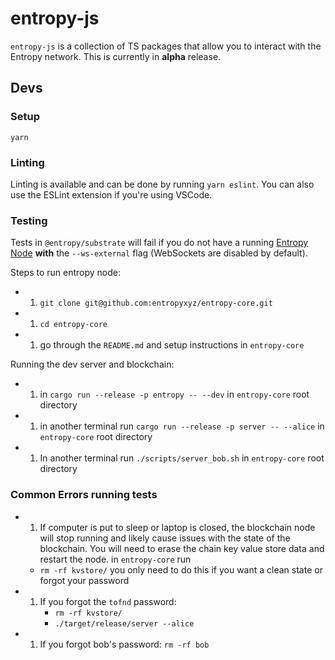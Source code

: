 # entropy-js

`entropy-js` is a collection of TS packages that allow you to interact with the Entropy network. This is currently in **alpha** release.

## Devs

### Setup

`yarn`

### Linting

Linting is available and can be done by running `yarn eslint`. You can also use the ESLint extension if you're using VSCode.

### Testing

Tests in `@entropy/substrate` will fail if you do not have a running [Entropy Node](https://github.com/entropyxyz/entropy-core) **with** the `--ws-external` flag (WebSockets are disabled by default).

Steps to run entropy node:

- 1. `git clone git@github.com:entropyxyz/entropy-core.git`
- 1. `cd entropy-core`
- 1. go through the `README.md` and setup instructions in `entropy-core`

Running the dev server and blockchain:

- 1. in `cargo run --release -p entropy -- --dev` in `entropy-core` root directory
- 1. in another terminal run `cargo run --release -p server -- --alice` in `entropy-core` root directory

- 1. In another terminal run `./scripts/server_bob.sh` in `entropy-core` root directory

### Common Errors running tests

- 1. If computer is put to sleep or laptop is closed, the blockchain node will stop running and likely cause issues with the state of the blockchain. You will need to erase the chain key value store data and restart the node. in `entropy-core` run

  - `rm -rf kvstore/`
    you only need to do this if you want a clean state or forgot your password

- 1. If you forgot the `tofnd` password:
     - `rm -rf kvstore/`
     - `./target/release/server --alice`

- 1. If you forgot bob's password:
     `rm -rf bob`
